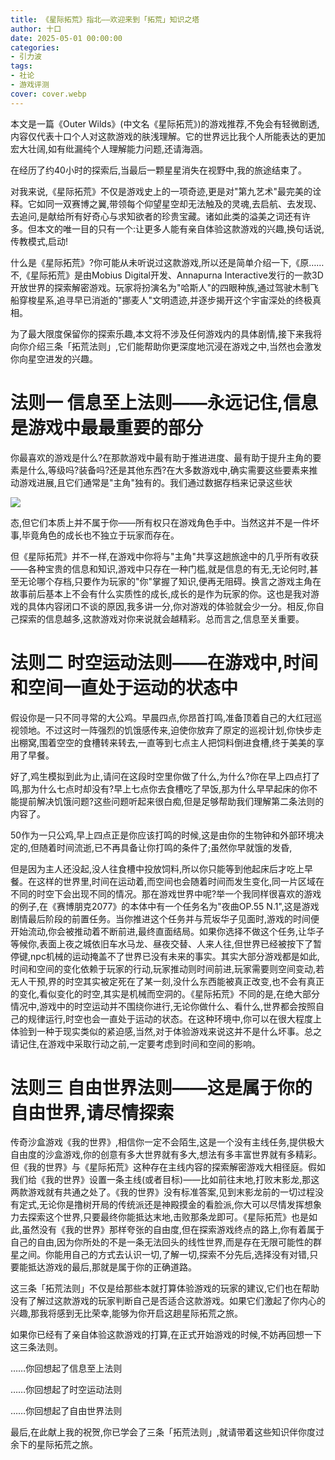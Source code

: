```yaml
---
title: 《星际拓荒》指北——欢迎来到「拓荒」知识之塔
author: 十口
date: 2025-05-01 00:00:00
categories: 
- 引力波
tags:
- 社论
- 游戏评测
cover: cover.webp
---
```


本文是一篇《Outer Wilds》(中文名《星际拓荒》)的游戏推荐,不免会有轻微剧透,内容仅代表十口个人对这款游戏的肤浅理解。它的世界远比我个人所能表达的更加宏大壮阔,如有纰漏纯个人理解能力问题,还请海涵。

在经历了约40小时的探索后,当最后一颗星星消失在视野中,我的旅途结束了。

对我来说,《星际拓荒》不仅是游戏史上的一项奇迹,更是对"第九艺术"最完美的诠释。它如同一双赛博之翼,带领每个仰望星空却无法触及的灵魂,去启航、去发现、去追问,是献给所有好奇心与求知欲者的珍贵宝藏。诸如此类的溢美之词还有许多。但本文的唯一目的只有一个:让更多人能有亲自体验这款游戏的兴趣,换句话说,传教模式,启动!

什么是《星际拓荒》?你可能从未听说过这款游戏,所以还是简单介绍一下,《原……不,《星际拓荒》是由Mobius Digital开发、Annapurna Interactive发行的一款3D开放世界的探索解密游戏。玩家将扮演名为"哈斯人"的四眼种族,通过驾驶木制飞船穿梭星系,追寻早已消逝的"挪麦人"文明遗迹,并逐步揭开这个宇宙深处的终极真相。

为了最大限度保留你的探索乐趣,本文将不涉及任何游戏内的具体剧情,接下来我将向你介绍三条「拓荒法则」,它们能帮助你更深度地沉浸在游戏之中,当然也会激发你向星空进发的兴趣。

# 法则一 信息至上法则——永远记住,信息是游戏中最最重要的部分

你最喜欢的游戏是什么?在那款游戏中最有助于推进进度、最有助于提升主角的要素是什么,等级吗?装备吗?还是其他东西?在大多数游戏中,确实需要这些要素来推动游戏进展,且它们通常是"主角"独有的。我们通过数据存档来记录这些状

![](../qidiankepukehuan/photos/引力波/《星际拓荒》指北——欢迎来到「拓荒」知识之塔/星际拓荒.jpeg)

态,但它们本质上并不属于你——所有权只在游戏角色手中。当然这并不是一件坏事,毕竟角色的成长也不独立于玩家而存在。

但《星际拓荒》并不一样,在游戏中你将与"主角"共享这趟旅途中的几乎所有收获——各种宝贵的信息和知识,游戏中只存在一种门槛,就是信息的有无,无论何时,甚至无论哪个存档,只要作为玩家的"你"掌握了知识,便再无阻碍。换言之游戏主角在故事前后基本上不会有什么实质性的成长,成长的是作为玩家的你。这也是我对游戏的具体内容闭口不谈的原因,我多讲一分,你对游戏的体验就会少一分。相反,你自己探索的信息越多,这款游戏对你来说就会越精彩。总而言之,信息至关重要。

# 法则二 时空运动法则——在游戏中,时间和空间一直处于运动的状态中

假设你是一只不同寻常的大公鸡。早晨四点,你昂首打鸣,准备顶着自己的大红冠巡视领地。不过这时一阵强烈的饥饿感传来,迫使你放弃了原定的巡视计划,你快步走出棚窝,围着空空的食槽转来转去,一直等到七点主人把饲料倒进食槽,终于美美的享用了早餐。

好了,鸡生模拟到此为止,请问在这段时空里你做了什么,为什么?你在早上四点打了鸣,那为什么七点时却没有?早上七点你去食槽吃了早饭,那为什么早早起床的你不能提前解决饥饿问题?这些问题听起来很白痴,但是足够帮助我们理解第二条法则的内容了。

50作为一只公鸡,早上四点正是你应该打鸣的时候,这是由你的生物钟和外部环境决定的,但随着时间流逝,已不再具备让你打鸣的条件了;虽然你早就饿的发昏,

但是因为主人还没起,没人往食槽中投放饲料,所以你只能等到他起床后才吃上早餐。在这样的世界里,时间在运动着,而空间也会随着时间而发生变化,同一片区域在不同的时空下会出现不同的情况。那在游戏世界中呢?举一个我同样很喜欢的游戏的例子,在《赛博朋克2077》的本体中有一个任务名为"夜曲OP.55 N.1",这是游戏剧情最后阶段的前置任务。当你推进这个任务并与荒坂华子见面时,游戏的时间便开始流动,你会被推动着不断前进,最终直面结局。如果你选择不做这个任务,让华子等候你,表面上夜之城依旧车水马龙、昼夜交替、人来人往,但世界已经被按下了暂停键,npc机械的运动掩盖不了世界已没有未来的事实。其实大部分游戏都是如此,时间和空间的变化依赖于玩家的行动,玩家推动则时间前进,玩家需要则空间变动,若无人干预,界的时空其实被定死在了某一刻,没什么东西能被真正改变,也不会有真正的变化,看似变化的时空,其实是机械而空洞的。《星际拓荒》不同的是,在绝大部分情况中,游戏中的时空运动并不围绕你进行,无论你做什么、看什么,世界都会按照自己的规律运行,时空也会一直处于运动的状态。在这种环境中,你可以在很大程度上体验到一种于现实类似的紧迫感,当然,对于体验游戏来说这并不是什么坏事。总之请记住,在游戏中采取行动之前,一定要考虑到时间和空间的影响。

# 法则三 自由世界法则——这是属于你的自由世界,请尽情探索

传奇沙盒游戏《我的世界》,相信你一定不会陌生,这是一个没有主线任务,提供极大自由度的沙盒游戏,你的创意有多大世界就有多大,想法有多丰富世界就有多精彩。但《我的世界》与《星际拓荒》这种存在主线内容的探索解密游戏大相径庭。假如我们给《我的世界》设置一条主线(或者目标)——比如前往末地,打败末影龙,那这两款游戏就有共通之处了。《我的世界》没有标准答案,见到末影龙前的一切过程没有定式,无论你是撸树开局的传统派还是神殿摸金的看脸派,你大可以尽情发挥想象力去探索这个世界,只要最终你能抵达末地,击败那条龙即可。《星际拓荒》也是如此,虽然没有《我的世界》那样夸张的自由度,但在探索游戏终点的路上,你有着属于自己的自由,因为你所处的不是一条无法回头的线性世界,而是存在无限可能性的群星之间。你能用自己的方式去认识一切,了解一切,探索不分先后,选择没有对错,只要能抵达游戏的最后,那就是属于你的正确道路。

这三条「拓荒法则」不仅是给那些本就打算体验游戏的玩家的建议,它们也在帮助没有了解过这款游戏的玩家判断自己是否适合这款游戏。如果它们激起了你内心的兴趣,那我将感到无比荣幸,能够为你开启这趟星际拓荒之旅。

如果你已经有了亲自体验这款游戏的打算,在正式开始游戏的时候,不妨再回想一下这三条法则。

……你回想起了信息至上法则

……你回想起了时空运动法则

……你回想起了自由世界法则

最后,在此献上我的祝贺,你已学会了三条「拓荒法则」,就请带着这些知识伴你度过余下的星际拓荒之旅。